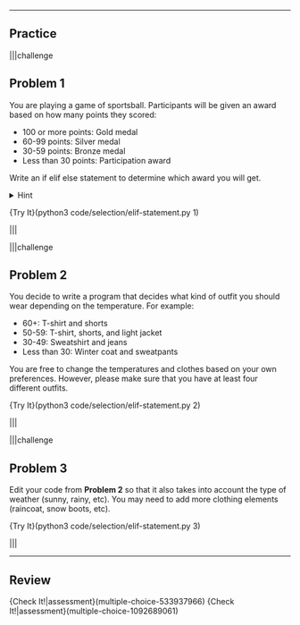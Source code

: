 ----------

## Practice

|||challenge
## Problem 1

You are playing a game of sportsball. Participants will be given an award based on how many points they scored:

* 100 or more points: Gold medal
* 60-99 points: Silver medal
* 30-59 points: Bronze medal
* Less than 30 points: Participation award

Write an if elif else statement to determine which award you will get.

<details><summary>Hint</summary>This is similar to the grade program you saw on the last two pages.</details>

{Try It}(python3 code/selection/elif-statement.py 1)

|||

|||challenge
## Problem 2

You decide to write a program that decides what kind of outfit you should wear depending on the temperature. For example:

* 60+: T-shirt and shorts
* 50-59: T-shirt, shorts, and light jacket
* 30-49: Sweatshirt and jeans
* Less than 30: Winter coat and sweatpants

You are free to change the temperatures and clothes based on your own preferences. However, please make sure that you have at least four different outfits.

{Try It}(python3 code/selection/elif-statement.py 2)

|||

|||challenge
## Problem 3

Edit your code from **Problem 2** so that it also takes into account the type of weather (sunny, rainy, etc). You may need to add more clothing elements (raincoat, snow boots, etc).

{Try It}(python3 code/selection/elif-statement.py 3)

|||

----
## Review
{Check It!|assessment}(multiple-choice-533937966)
{Check It!|assessment}(multiple-choice-1092689061)

